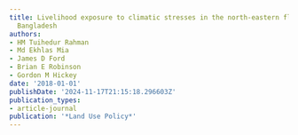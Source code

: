 ```yaml
---
title: Livelihood exposure to climatic stresses in the north-eastern floodplains of
  Bangladesh
authors:
- HM Tuihedur Rahman
- Md Ekhlas Mia
- James D Ford
- Brian E Robinson
- Gordon M Hickey
date: '2018-01-01'
publishDate: '2024-11-17T21:15:18.296603Z'
publication_types:
- article-journal
publication: '*Land Use Policy*'
---
```

